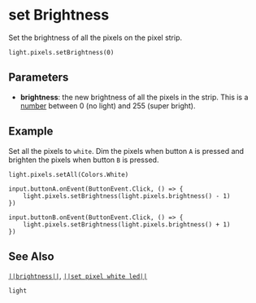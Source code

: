 # set Brightness

Set the brightness of all the pixels on the pixel strip.

```sig
light.pixels.setBrightness(0)
```

## Parameters

* **brightness**: the new brightness of all the pixels in the strip. This is a [number](/types/number) between 0 (no light) and 255 (super bright). 

## Example

Set all the pixels to ``white``. Dim the pixels when button `A` is pressed and
brighten the pixels when button `B` is pressed.

```blocks
light.pixels.setAll(Colors.White)

input.buttonA.onEvent(ButtonEvent.Click, () => {
    light.pixels.setBrightness(light.pixels.brightness() - 1)
})

input.buttonB.onEvent(ButtonEvent.Click, () => {
    light.pixels.setBrightness(light.pixels.brightness() + 1)
})
```

## See Also

[``||brightness||``](/reference/light/brightness),
[``||set pixel white led||``](/reference/light/set-pixel-white-led)

```package
light
```
